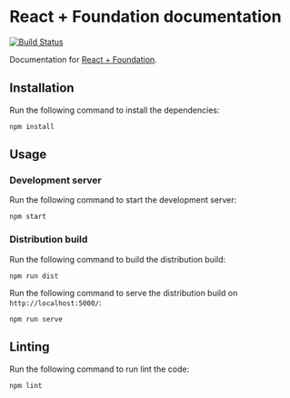 # React + Foundation documentation

[![Build Status](https://travis-ci.org/digiaonline/react-foundation-docs.svg?branch=master)](https://travis-ci.org/digiaonline/react-foundation-docs)

Documentation for [React + Foundation](http://github.com/nordsoftware/react-foundation).

## Installation

Run the following command to install the dependencies:

```
npm install
```

## Usage

### Development server

Run the following command to start the development server:

```
npm start
```

### Distribution build

Run the following command to build the distribution build:

```
npm run dist
```

Run the following command to serve the distribution build on `http://localhost:5000/`:

```
npm run serve
```

## Linting

Run the following command to run lint the code:

```
npm lint
```
